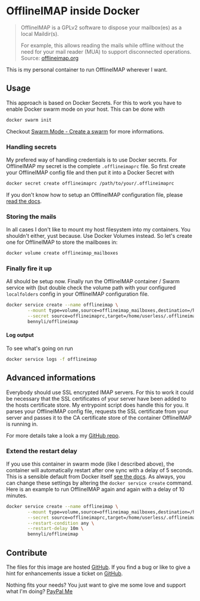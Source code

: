 # OfflineIMAP inside Docker

> OfflineIMAP is a GPLv2 software to dispose your mailbox(es) as a local Maildir(s).
>
> For example, this allows reading the mails while offline without the need for your mail reader (MUA) to support disconnected operations.
Source: [offlineimap.org](http://www.offlineimap.org/)

This is my personal container to run OfflineIMAP wherever I want.

## Usage

This approach is based on Docker Secrets. For this to work you have to enable Docker swarm mode on your host. This can be done with

```sh
docker swarm init
```


Checkout [Swarm Mode - Create a swarm](https://docs.docker.com/engine/swarm/swarm-mode/#create-a-swarm) for more informations.

### Handling secrets

My prefered way of handling credentials is to use Docker secrets. For OfflineIMAP my secret is the complete `.offlineimaprc` file. So first create your OfflineIMAP config file and then put it into a Docker Secret with

```sh
docker secret create offlineimaprc /path/to/your/.offlineimaprc
```


If you don't know how to setup an OfflineIMAP configuration file, please [read the docs](http://www.offlineimap.org/doc/conf_examples.html).

### Storing the mails

In all cases I don't like to mount my host filesystem into my containers. You shouldn't either, yust because. Use Docker Volumes instead. So let's create one for OfflineIMAP to store the mailboxes in:

```sh
docker volume create offlineimap_mailboxes
```


### Finally fire it up

All should be setup now. Finally run the OfflineIMAP container / Swarm service with (but double check the volume path with your configured `localfolders` config in your OfflineIMAP configuration file.

```sh
docker service create --name offlineimap \
        --mount type=volume,source=offlineimap_mailboxes,destination=/home/userless/.mail \
        --secret source=offlineimaprc,target=/home/userless/.offlineimaprc \
        bennyli/offlineimap
```


#### Log output

To see what's going on run

```sh
docker service logs -f offlineimap
```


## Advanced informations

Everybody should use SSL encrypted IMAP servers. For this to work it could be necessary that the SSL certificates of your server have been added to the hosts certificate store. My entrypoint script does handle this for you. It parses your OfflineIMAP config file, requests the SSL certificate from your server and passes it to the CA certificate store of the container OfflineIMAP is running in.

For more details take a look a my [GitHub repo](https://github.com/BennyLi/docker-apps/blob/master/apps/offlineimap/entrypoint.sh).

### Extend the restart delay

If you use this container in swarm mode (like I described above), the container will automatically restart after one sync with a delay of 5 seconds. This is a sensible default from Docker itself [see the docs](https://docs.docker.com/engine/reference/commandline/service_create/#options). As always, you can change these settings by altering the `docker service create` command. Here is an example to run OfflineIMAP again and again with a delay of 10 minutes.

```sh
docker service create --name offlineimap \
        --mount type=volume,source=offlineimap_mailboxes,destination=/home/userless/.mail \
        --secret source=offlineimaprc,target=/home/userless/.offlineimaprc \
        --restart-condition any \
        --restart-delay 10m \
        bennyli/offlineimap
```

## Contribute

The files for this image are hosted [GitHub](https://github.com/BennyLi/docker-apps/blob/master/apps/offlineimap/).
If you find a bug or like to give a hint for enhancements issue a ticket on [GitHub](https://github.com/BennyLi/docker-apps/issues).

Nothing fits your needs? You just want to give me some love and support what I'm doing? [PayPal Me](https://paypal.me/BennyLi)

